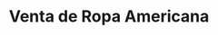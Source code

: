 ---
title: "Venta de Ropa Americana"
url: /quetzaltenango/venta-de-ropa-americana/
shop: Kleidung
---